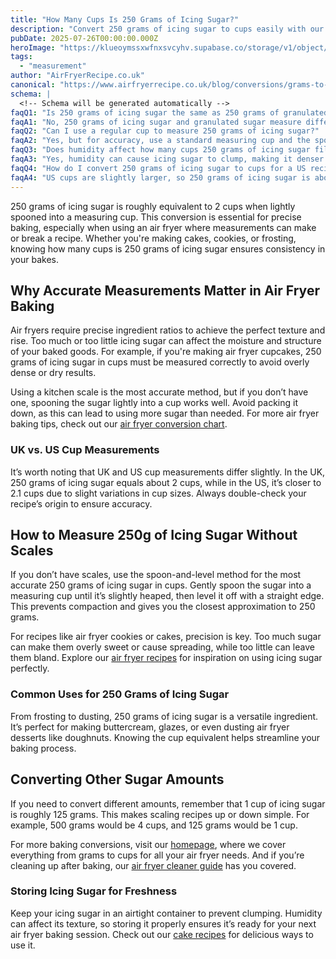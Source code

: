 ```yaml
---
title: "How Many Cups Is 250 Grams of Icing Sugar?"
description: "Convert 250 grams of icing sugar to cups easily with our simple guide. Perfect for air fryer baking and precise measurements every time."
pubDate: 2025-07-26T00:00:00.000Z
heroImage: "https://klueoymssxwfnxsvcyhv.supabase.co/storage/v1/object/public/Shmucket/how-many-cups-is-250-grams-of-icing-sugar.png"
tags:
  - "measurement"
author: "AirFryerRecipe.co.uk"
canonical: "https://www.airfryerrecipe.co.uk/blog/conversions/grams-to-cups/how-many-cups-is-250-grams-of-icing-sugar"
schema: |
  <!-- Schema will be generated automatically -->
faqQ1: "Is 250 grams of icing sugar the same as 250 grams of granulated sugar in cups?"
faqA1: "No, 250 grams of icing sugar and granulated sugar measure differently in cups due to their textures. Icing sugar is finer and lighter, so 250 grams equals about 2 cups, while granulated sugar is denser and measures closer to 1.25 cups for the same weight."
faqQ2: "Can I use a regular cup to measure 250 grams of icing sugar?"
faqA2: "Yes, but for accuracy, use a standard measuring cup and the spoon-and-level method. Avoid packing the sugar down, as this can lead to using more than 250 grams. A kitchen scale is ideal for precise measurements."
faqQ3: "Does humidity affect how many cups 250 grams of icing sugar fills?"
faqA3: "Yes, humidity can cause icing sugar to clump, making it denser and reducing the volume per cup. For consistent results, store it in an airtight container and fluff it with a fork before measuring."
faqQ4: "How do I convert 250 grams of icing sugar to cups for a US recipe?"
faqA4: "US cups are slightly larger, so 250 grams of icing sugar is about 2.1 cups. If your recipe is sensitive, use a scale or adjust slightly by adding a tablespoon more per cup for accuracy."
---
```

<p>250 grams of icing sugar is roughly equivalent to 2 cups when lightly spooned into a measuring cup. This conversion is essential for precise baking, especially when using an air fryer where measurements can make or break a recipe. Whether you're making cakes, cookies, or frosting, knowing how many cups is 250 grams of icing sugar ensures consistency in your bakes.</p>  

<h2>Why Accurate Measurements Matter in Air Fryer Baking</h2>  
<p>Air fryers require precise ingredient ratios to achieve the perfect texture and rise. Too much or too little icing sugar can affect the moisture and structure of your baked goods. For example, if you're making air fryer cupcakes, 250 grams of icing sugar in cups must be measured correctly to avoid overly dense or dry results.</p>  
<p>Using a kitchen scale is the most accurate method, but if you don’t have one, spooning the sugar lightly into a cup works well. Avoid packing it down, as this can lead to using more sugar than needed. For more air fryer baking tips, check out our <a href=https://www.airfryerrecipe.co.uk/air-fryer-conversion-chart>air fryer conversion chart</a>.</p>  

<h3>UK vs. US Cup Measurements</h3>  
<p>It’s worth noting that UK and US cup measurements differ slightly. In the UK, 250 grams of icing sugar equals about 2 cups, while in the US, it’s closer to 2.1 cups due to slight variations in cup sizes. Always double-check your recipe’s origin to ensure accuracy.</p>  

<h2>How to Measure 250g of Icing Sugar Without Scales</h2>  
<p>If you don’t have scales, use the spoon-and-level method for the most accurate 250 grams of icing sugar in cups. Gently spoon the sugar into a measuring cup until it’s slightly heaped, then level it off with a straight edge. This prevents compaction and gives you the closest approximation to 250 grams.</p>  
<p>For recipes like air fryer cookies or cakes, precision is key. Too much sugar can make them overly sweet or cause spreading, while too little can leave them bland. Explore our <a href=https://www.airfryerrecipe.co.uk/recipes>air fryer recipes</a> for inspiration on using icing sugar perfectly.</p>  

<h3>Common Uses for 250 Grams of Icing Sugar</h3>  
<p>From frosting to dusting, 250 grams of icing sugar is a versatile ingredient. It’s perfect for making buttercream, glazes, or even dusting air fryer desserts like doughnuts. Knowing the cup equivalent helps streamline your baking process.</p>  

<h2>Converting Other Sugar Amounts</h2>  
<p>If you need to convert different amounts, remember that 1 cup of icing sugar is roughly 125 grams. This makes scaling recipes up or down simple. For example, 500 grams would be 4 cups, and 125 grams would be 1 cup.</p>  
<p>For more baking conversions, visit our <a href=https://www.airfryerrecipe.co.uk>homepage</a>, where we cover everything from grams to cups for all your air fryer needs. And if you’re cleaning up after baking, our <a href=https://www.airfryerrecipe.co.uk/air-fryer-cleaner>air fryer cleaner guide</a> has you covered.</p>  

<h3>Storing Icing Sugar for Freshness</h3>  
<p>Keep your icing sugar in an airtight container to prevent clumping. Humidity can affect its texture, so storing it properly ensures it’s ready for your next air fryer baking session. Check out our <a href=https://www.airfryerrecipe.co.uk/recipe-category/cakes>cake recipes</a> for delicious ways to use it.</p>
